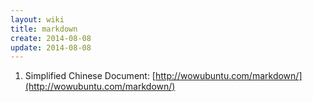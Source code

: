 ```yaml
---
layout: wiki
title: markdown
create: 2014-08-08
update: 2014-08-08
---
```



1. Simplified Chinese Document: [http://wowubuntu.com/markdown/](http://wowubuntu.com/markdown/)


